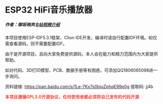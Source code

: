 # ESP32 HiFi音乐播放器
##### 作者：御坂晓岚     [B站视频介绍](https://space.bilibili.com/7040134)
本项目使用ESP-IDF5.3.1框架、Clion IDE开发，编译时请自行配置IDF环境。如仅需查看源码，则不需要配置IDF。

由于是开源项目，且向大家免费提供源码，本人会在能力和精力范围内为大家提供帮助。

如对代码、3D打印模型、PCB、数据手册等有困惑，可添加QQ1806065098进一步询问。

资料链接: https://pan.baidu.com/s/1Le-7Kx7s0bjuZphqE99p0g 提取码: jj4b

<font class="text-color-1" color="#f44336">**本项目遵循GPL3.0开源协议，任何使用者都必须将自己发布的代码开源<u></u>**</font>
